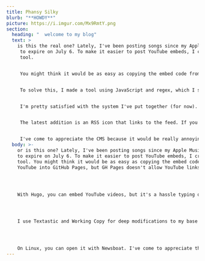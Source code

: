 ```yaml
---
title: Phansy Silky
blurb: "**HOWDY**"
picture: https://i.imgur.com/Mx9RmtY.png
section:
  heading: "  welcome to my blog"
  text: >
    is this the real one? Lately, I've been posting songs since my Apple Music subscription is about
     to expire on July 6. To make it easier to post YouTube embeds, I created a
     tool.


     You might think it would be as easy as copying the embed code from YouTube into GitHub Pages, but GH Pages doesn't allow YouTube links. With Hugo, you can embed YouTube videos, but it's a hassle typing out Hugo shortcodes because you need the video ID.


     To solve this, I made a tool using JavaScript and regex, which I saved to my home screen on my phone. Even with Decap/Netlify CMS simplifying the Hugo blog posting experience, it still felt overly complicated.


     I'm pretty satisfied with the system I've put together (for now). I use Textastic and Working Copy for deep modifications to my base Hugo theme, while the actual writing of posts is easily done through the Netlify authentication login with a password and email, which is nice.


     The latest addition is an RSS icon that links to the feed. If you're on iOS, you can open it with NetNewsWire, an RSS reader I like. On Linux, you can open it with Newsboat.


     I've come to appreciate the CMS because it would be really annoying to dynamically add the footer link on every new page. Separating the code from the content really helps me stay focused, like a horse with blinders.
  body: >-
    or is this one? Lately, I've been posting songs since my Apple Music subscription is about
    to expire on July 6. To make it easier to post YouTube embeds, I created a
    tool. You might think it would be as easy as copying the embed code from
    YouTube into GitHub Pages, but GH Pages doesn't allow YouTube links. 




    With Hugo, you can embed YouTube videos, but it's a hassle typing out Hugo shortcodes because you need the video ID. To solve this, I made a tool using JavaScript and regex, which I saved to my home screen on my phone. Even with Decap/Netlify CMS simplifying the Hugo blog posting experience, it still felt overly complicated. I'm pretty satisfied with the system I've put together (for now). 




    I use Textastic and Working Copy for deep modifications to my base Hugo theme, while the actual writing of posts is easily done through the Netlify authentication login with a password and email, which is nice. The latest addition is an RSS icon that links to the feed. If you're on iOS, you can open it with NetNewsWire, an RSS reader I like. 




    On Linux, you can open it with Newsboat. I've come to appreciate the CMS because it would be really annoying to dynamically add the footer link on every new page. Separating the code from the content really helps me stay focused, like a horse with blinders.
---
```

